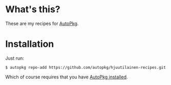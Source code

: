# What's this?

These are my recipes for [AutoPkg](https://github.com/autopkg/autopkg).

# Installation

Just run:

    $ autopkg repo-add https://github.com/autopkg/hjuutilainen-recipes.git

Which of course requires that you have [AutoPkg installed](https://github.com/autopkg/autopkg/wiki/Getting-Started).
